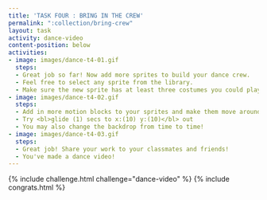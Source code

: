 ```yaml
---
title: 'TASK FOUR : BRING IN THE CREW'
permalink: ":collection/bring-crew"
layout: task
activity: dance-video
content-position: below
activities:
- image: images/dance-t4-01.gif
  steps:
  - Great job so far! Now add more sprites to build your dance crew.
  - Feel free to select any sprite from the library.
  - Make sure the new sprite has at least three costumes you could play with.
- image: images/dance-t4-02.gif
  steps:
  - Add in more motion blocks to your sprites and make them move around the stage.
  - Try <bl>glide (1) secs to x:(10) y:(10)</bl> out
  - You may also change the backdrop from time to time!
- image: images/dance-t4-03.gif
  steps:
  - Great job! Share your work to your classmates and friends!
  - You've made a dance video!
---
```


{% include challenge.html challenge="dance-video" %}
{% include congrats.html %}
